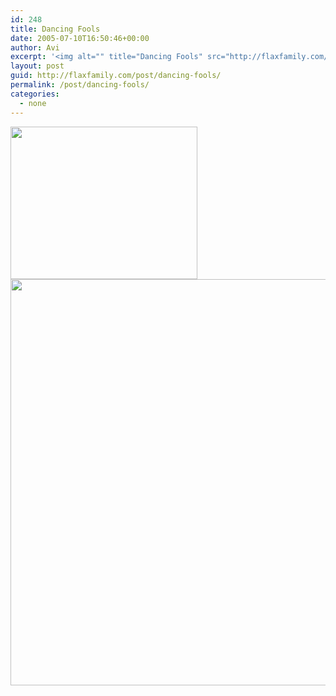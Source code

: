 ```yaml
---
id: 248
title: Dancing Fools
date: 2005-07-10T16:50:46+00:00
author: Avi
excerpt: '<img alt="" title="Dancing Fools" src="http://flaxfamily.com/uploads/Dancing Fools-thumbnail.jpg" width="299" height="244" />'
layout: post
guid: http://flaxfamily.com/post/dancing-fools/
permalink: /post/dancing-fools/
categories:
  - none
---
```

<img alt="" title="Dancing Fools" src="http://flaxfamily.com/uploads/Dancing Fools-thumbnail.jpg" width="299" height="244" />
  
<!--more-->


  
<img alt="" title="Dancing Fools" src="http://flaxfamily.com/uploads/Dancing Fools.jpg" width="798" height="650" />